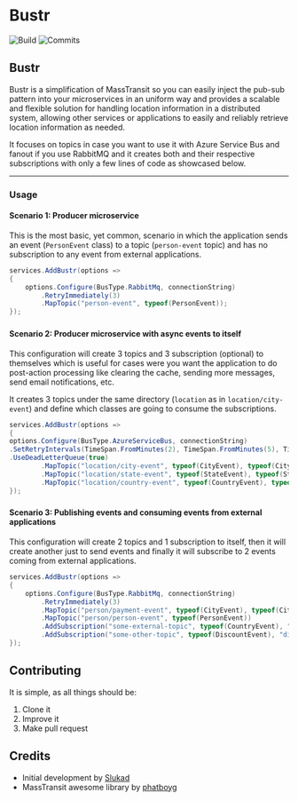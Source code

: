 # Bustr

![Build](https://img.shields.io/github/actions/workflow/status/Matozap/Bustr/build.yml?style=for-the-badge&logo=github&color=0D7EBF)
![Commits](https://img.shields.io/github/last-commit/Matozap/Bustr?style=for-the-badge&logo=github&color=0D7EBF)


## Bustr

Bustr is a simplification of MassTransit so you can easily inject the pub-sub pattern into your microservices in an uniform way and 
provides a scalable and flexible solution for handling location information in a distributed system, allowing other services or applications to easily and reliably retrieve location information as needed.

It focuses on topics in case you want to use it with Azure Service Bus and fanout if you use RabbitMQ and it creates both and their respective subscriptions with only a few lines of code 
as showcased below.

------------------------------

### Usage

#### Scenario 1: Producer microservice 

This is the most basic, yet common, scenario in which the application sends an event (`PersonEvent` class) to a topic (`person-event` topic) and has
no subscription to any event from external applications.

```csharp
services.AddBustr(options =>
{
    options.Configure(BusType.RabbitMq, connectionString)
        .RetryImmediately(3)
        .MapTopic("person-event", typeof(PersonEvent));
});
```

###

#### Scenario 2: Producer microservice with async events to itself

This configuration will create 3 topics and 3 subscription (optional) to themselves which is useful for cases were you want the application
to do post-action processing like clearing the cache, sending more messages, send email notifications, etc.

It creates 3 topics under the same directory (`location` as in `location/city-event`) and define which classes are going to consume the subscriptions.

```csharp
services.AddBustr(options =>
{
options.Configure(BusType.AzureServiceBus, connectionString)
.SetRetryIntervals(TimeSpan.FromMinutes(2), TimeSpan.FromMinutes(5), TimeSpan.FromMinutes(10))
.UseDeadLetterQueue(true)
        .MapTopic("location/city-event", typeof(CityEvent), typeof(CityEventConsumer), "self.city.location.service")
        .MapTopic("location/state-event", typeof(StateEvent), typeof(StateEventConsumer), "self.state.location.service")
        .MapTopic("location/country-event", typeof(CountryEvent), typeof(CountryEventConsumer), "self.country.location.service");
});
```

###

#### Scenario 3: Publishing events and consuming events from external applications

This configuration will create 2 topics and 1 subscription to itself, then it will create another just to send events and finally it will subscribe to 2 
events coming from external applications.

```csharp
services.AddBustr(options =>
{
    options.Configure(BusType.RabbitMq, connectionString)
        .RetryImmediately(3)
        .MapTopic("person/payment-event", typeof(CityEvent), typeof(CityEventConsumer), "self.person.service")
        .MapTopic("person/person-event", typeof(PersonEvent))
        .AddSubscription("some-external-topic", typeof(CountryEvent), "census-person-service")
        .AddSubscription("some-other-topic", typeof(DiscountEvent), "discount-person-service");
});
```

###

## Contributing

It is simple, as all things should be:

1. Clone it
2. Improve it
3. Make pull request

## Credits

- Initial development by [Slukad](https://github.com/Slukad)
- MassTransit awesome library by [phatboyg](https://github.com/phatboyg)
